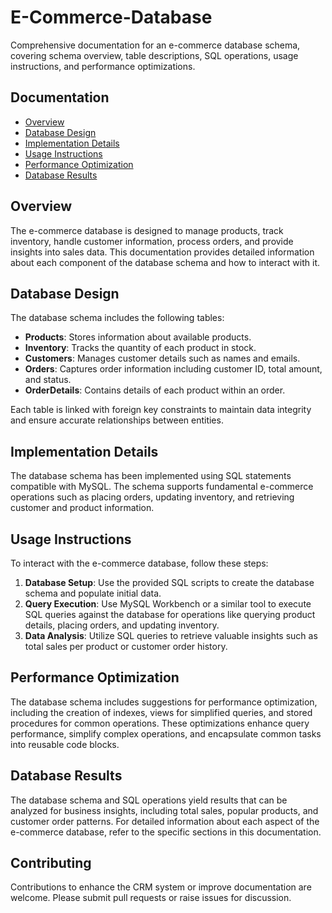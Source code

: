 # E-Commerce-Database
Comprehensive documentation for an e-commerce database schema, covering schema overview, table descriptions, SQL operations, usage instructions, and performance optimizations.

## Documentation
- [Overview](docs/overview.md)
- [Database Design](docs/database_design.md)
- [Implementation Details](docs/implementation.md)
- [Usage Instructions](docs/usage.md)
- [Performance Optimization](docs/performance_optimization.md)
- [Database Results](docs/results.md)

## Overview
The e-commerce database is designed to manage products, track inventory, handle customer information, process orders, and provide insights into sales data. This documentation provides detailed information about each component of the database schema and how to interact with it.

## Database Design
The database schema includes the following tables:

- **Products**: Stores information about available products.
- **Inventory**: Tracks the quantity of each product in stock.
- **Customers**: Manages customer details such as names and emails.
- **Orders**: Captures order information including customer ID, total amount, and status.
- **OrderDetails**: Contains details of each product within an order.

Each table is linked with foreign key constraints to maintain data integrity and ensure accurate relationships between entities.

## Implementation Details
The database schema has been implemented using SQL statements compatible with MySQL. The schema supports fundamental e-commerce operations such as placing orders, updating inventory, and retrieving customer and product information.

## Usage Instructions
To interact with the e-commerce database, follow these steps:

1. **Database Setup**: Use the provided SQL scripts to create the database schema and populate initial data.
2. **Query Execution**: Use MySQL Workbench or a similar tool to execute SQL queries against the database for operations like querying product details, placing orders, and updating inventory.
3. **Data Analysis**: Utilize SQL queries to retrieve valuable insights such as total sales per product or customer order history.

## Performance Optimization
The database schema includes suggestions for performance optimization, including the creation of indexes, views for simplified queries, and stored procedures for common operations. These optimizations enhance query performance, simplify complex operations, and encapsulate common tasks into reusable code blocks.

## Database Results
The database schema and SQL operations yield results that can be analyzed for business insights, including total sales, popular products, and customer order patterns.
For detailed information about each aspect of the e-commerce database, refer to the specific sections in this documentation.

## Contributing
Contributions to enhance the CRM system or improve documentation are welcome. Please submit pull requests or raise issues for discussion.
